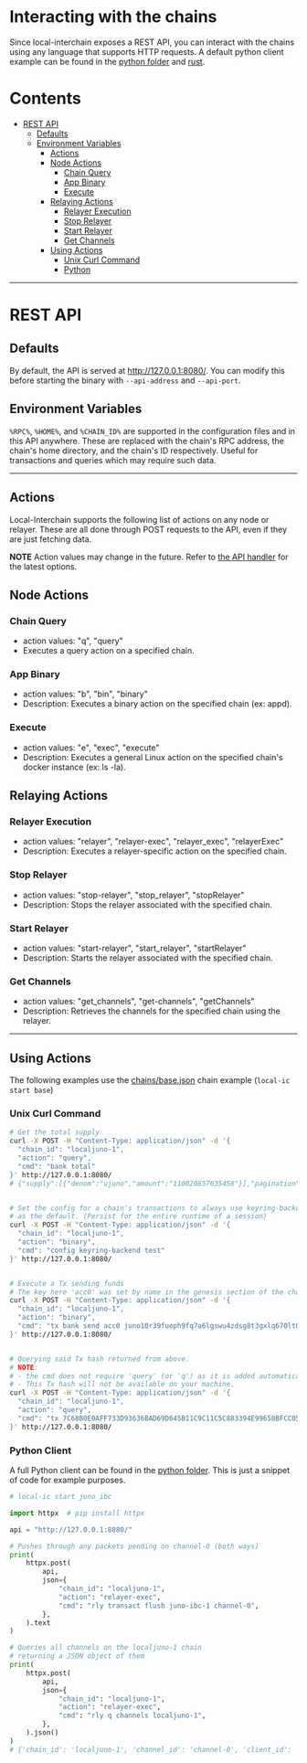 # Interacting with the chains

Since local-interchain exposes a REST API, you can interact with the chains using any language that supports HTTP requests. A default python client example can be found in the [python folder](../python/) and [rust](../rust/README.md).

# Contents

- [REST API](#rest-api)
  - [Defaults](#defaults)
  - [Environment Variables](#environment-variables)
    - [Actions](#actions)
    - [Node Actions](#node-actions)
        - [Chain Query](#chain-query)
        - [App Binary](#app-binary)
        - [Execute](#execute)
    - [Relaying Actions](#relaying-actions)
        - [Relayer Execution](#relayer-execution)
        - [Stop Relayer](#stop-relayer)
        - [Start Relayer](#start-relayer)
        - [Get Channels](#get-channels)
    - [Using Actions](#using-actions)
        - [Unix Curl Command](#unix-curl-command)
        - [Python](#python-client) <!-- markdown-link-check-disable-line -->

---

# REST API

## Defaults

By default, the API is served at <http://127.0.0.1:8080/>. You can modify this before starting the binary with `--api-address` and `--api-port`. <!-- markdown-link-check-disable-line -->

## Environment Variables

`%RPC%`, `%HOME%`, and `%CHAIN_ID%` are supported in the configuration files and in this API anywhere. These are replaced with the chain's RPC address, the chain's home directory, and the chain's ID respectively. Useful for transactions and queries which may require such data.

---

## Actions

Local-Interchain supports the following list of actions on any node or relayer. These are all done through POST requests to the API, even if they are just fetching data.

**NOTE** Action values may change in the future. Refer to [the API handler](../interchain/handlers/actions.go) for the latest options.

## Node Actions

### Chain Query

- action values: "q", "query"
- Executes a query action on a specified chain.

### App Binary

- action values: "b", "bin", "binary"
- Description: Executes a binary action on the specified chain (ex: appd).

### Execute

- action values: "e", "exec", "execute"
- Description: Executes a general Linux action on the specified chain's docker instance (ex: ls -la).

## Relaying Actions

### Relayer Execution

- action values: "relayer", "relayer-exec", "relayer_exec", "relayerExec"
- Description: Executes a relayer-specific action on the specified chain.

### Stop Relayer

- action values: "stop-relayer", "stop_relayer", "stopRelayer"
- Description: Stops the relayer associated with the specified chain.

### Start Relayer

- action values: "start-relayer", "start_relayer", "startRelayer"
- Description: Starts the relayer associated with the specified chain.

### Get Channels

- action values: "get_channels", "get-channels", "getChannels"
- Description: Retrieves the channels for the specified chain using the relayer.

---

## Using Actions

The following examples use the [chains/base.json](../chains/base.json) chain example (`local-ic start base`)

### Unix Curl Command

<!-- markdown-link-check-disable -->
```bash
# Get the total supply
curl -X POST -H "Content-Type: application/json" -d '{
  "chain_id": "localjuno-1",
  "action": "query",
  "cmd": "bank total"
}' http://127.0.0.1:8080/
# {"supply":[{"denom":"ujuno","amount":"110020857635458"}],"pagination":{"next_key":null,"total":"0"}}


# Set the config for a chain's transactions to always use keyring-backend test
# as the default. (Persist for the entire runtime of a session)
curl -X POST -H "Content-Type: application/json" -d '{
  "chain_id": "localjuno-1",
  "action": "binary",
  "cmd": "config keyring-backend test"
}' http://127.0.0.1:8080/


# Execute a Tx sending funds
# The key here 'acc0' was set by name in the genesis section of the chain's config.
curl -X POST -H "Content-Type: application/json" -d '{
  "chain_id": "localjuno-1",
  "action": "binary",
  "cmd": "tx bank send acc0 juno10r39fueph9fq7a6lgswu4zdsg8t3gxlq670lt0 500ujuno --fees 5000ujuno --node %RPC% --chain-id=%CHAIN_ID% --yes --output json"
}' http://127.0.0.1:8080/


# Querying said Tx hash returned from above.
# NOTE:
# - the cmd does not require 'query' (or 'q') as it is added automatically.
# - This Tx hash will not be available on your machine.
curl -X POST -H "Content-Type: application/json" -d '{
  "chain_id": "localjuno-1",
  "action": "query",
  "cmd": "tx 7C68B0E0AFF733D93636BAD69D645B11C9C11C5C883394E99658BFCC05BF20DD"
}' http://127.0.0.1:8080/
```

### Python Client

A full Python client can be found in the [python folder](../python/). This is just a snippet of code for example purposes.

```python
# local-ic start juno_ibc

import httpx  # pip install httpx

api = "http://127.0.0.1:8080/"

# Pushes through any packets pending on channel-0 (both ways)
print(
    httpx.post(
        api,
        json={
            "chain_id": "localjuno-1",
            "action": "relayer-exec",
            "cmd": "rly transact flush juno-ibc-1 channel-0",
        },
    ).text
)

# Queries all channels on the localjuno-1 chain
# returning a JSON object of them
print(
    httpx.post(
        api,
        json={
            "chain_id": "localjuno-1",
            "action": "relayer-exec",
            "cmd": "rly q channels localjuno-1",
        },
    ).json()
)
# {'chain_id': 'localjuno-1', 'channel_id': 'channel-0', 'client_id': '07-tendermint-0', 'connection_hops': ['connection-0'], 'counterparty': {'chain_id': 'localjuno-2', 'channel_id': 'channel-0', 'client_id': '07-tendermint-0', 'connection_id': 'connection-0', 'port_id': 'transfer'}, 'ordering': 'ORDER_UNORDERED', 'port_id': 'transfer', 'state': 'STATE_OPEN', 'version': 'ics20-1'}

```
<!-- markdown-link-check-enable -->